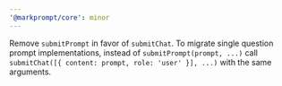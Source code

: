 ```yaml
---
'@markprompt/core': minor
---
```


Remove `submitPrompt` in favor of `submitChat`. To migrate single question
prompt implementations, instead of `submitPrompt(prompt, ...)` call
`submitChat([{ content: prompt, role: 'user' }], ...)` with the same arguments.
